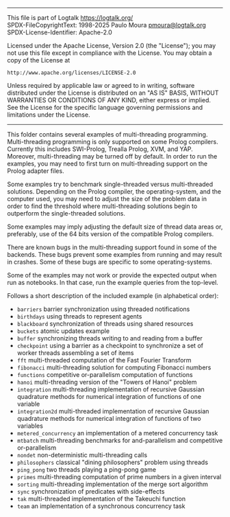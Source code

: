 ________________________________________________________________________

This file is part of Logtalk <https://logtalk.org/>  
SPDX-FileCopyrightText: 1998-2025 Paulo Moura <pmoura@logtalk.org>  
SPDX-License-Identifier: Apache-2.0

Licensed under the Apache License, Version 2.0 (the "License");
you may not use this file except in compliance with the License.
You may obtain a copy of the License at

    http://www.apache.org/licenses/LICENSE-2.0

Unless required by applicable law or agreed to in writing, software
distributed under the License is distributed on an "AS IS" BASIS,
WITHOUT WARRANTIES OR CONDITIONS OF ANY KIND, either express or implied.
See the License for the specific language governing permissions and
limitations under the License.
________________________________________________________________________


This folder contains several examples of multi-threading programming.
Multi-threading programming is only supported on some Prolog compilers.
Currently this includes SWI-Prolog, Trealla Prolog, XVM, and YAP.
Moreover, multi-threading may be turned off by default. In order to run
the examples, you may need to first turn on multi-threading support on
the Prolog adapter files.

Some examples try to benchmark single-threaded versus multi-threaded
solutions. Depending on the Prolog compiler, the operating-system, and
the computer used, you may need to adjust the size of the problem data
in order to find the threshold where multi-threading solutions begin
to outperform the single-threaded solutions.

Some examples may imply adjusting the default size of thread data areas or,
preferably, use of the 64 bits version of the compatible Prolog compilers.

There are known bugs in the multi-threading support found in some of the
backends. These bugs prevent some examples from running and may result in
crashes. Some of these bugs are specific to some operating-systems.

Some of the examples may not work or provide the expected output when run
as notebooks. In that case, run the example queries from the top-level.

Follows a short description of the included example (in alphabetical order):

- `barriers`
	barrier synchronization using threaded notifications
- `birthdays`
	using threads to represent agents
- `blackboard`
	synchronization of threads using shared resources
- `buckets`
	atomic updates example
- `buffer`
	synchronizing threads writing to and reading from a buffer
- `checkpoint`
	using a barrier as a checkpoint to synchronize a set of worker
	threads assembling a set of items
- `fft`
	multi-threaded computation of the Fast Fourier Transform
- `fibonacci`
	multi-threading solution for computing Fibonacci numbers
- `functions`
	competitive or-parallelism computation of functions
- `hanoi`
	multi-threading version of the "Towers of Hanoi" problem
- `integration`
	multi-threading implementation of recursive Gaussian quadrature
	methods for numerical integration of functions of one variable
- `integration2d`
	multi-threaded implementation of recursive Gaussian quadrature
	methods for numerical integration of functions of two variables
- `metered_concurrency`
	an implementation of a metered concurrency task
- `mtbatch`
	multi-threading benchmarks for and-parallelism and competitive
	or-parallelism
- `nondet`
	non-deterministic multi-threading calls
- `philosophers`
	classical "dining philosophers" problem using threads
- `ping_pong`
	two threads playing a ping-pong game
- `primes`
	multi-threading computation of prime numbers in a given interval
- `sorting`
	multi-threading implementation of the merge sort algorithm
- `sync`
	synchronization of predicates with side-effects
- `tak`
	multi-threaded implementation of the Takeuchi function
- `team`
	an implementation of a synchronous concurrency task
